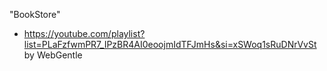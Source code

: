 "BookStore" 
- https://youtube.com/playlist?list=PLaFzfwmPR7_IPzBR4AI0eoojmIdTFJmHs&si=xSWoq1sRuDNrVvSt by WebGentle
